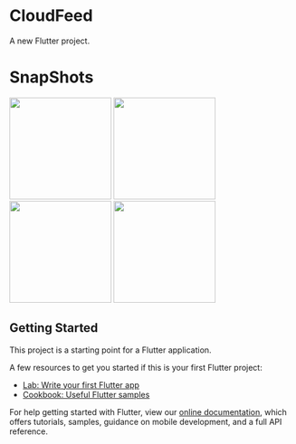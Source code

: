 # CloudFeed

A new Flutter project.

# SnapShots

<img src="https://user-images.githubusercontent.com/68644104/88431147-60185b00-ce17-11ea-857e-72b3a9064d1b.jpg" width="180" /> <img src="https://user-images.githubusercontent.com/68644104/88431161-69092c80-ce17-11ea-83f9-c86dea92c6d0.jpg" width="180" />
<img src="https://user-images.githubusercontent.com/68644104/88431178-71f9fe00-ce17-11ea-9006-92c8765a3aa4.jpg" width="180" />
<img src="https://user-images.githubusercontent.com/68644104/88431188-758d8500-ce17-11ea-8532-777f33727050.jpg" width="180" />

## Getting Started

This project is a starting point for a Flutter application.

A few resources to get you started if this is your first Flutter project:

- [Lab: Write your first Flutter app](https://flutter.dev/docs/get-started/codelab)
- [Cookbook: Useful Flutter samples](https://flutter.dev/docs/cookbook)

For help getting started with Flutter, view our
[online documentation](https://flutter.dev/docs), which offers tutorials,
samples, guidance on mobile development, and a full API reference.
